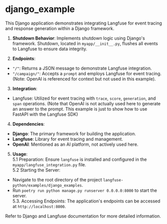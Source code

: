# django_example

This Django application demonstrates integrating Langfuse for event tracing and response generation within a Django framework.

1. **Shutdown Behavior**: Implements shutdown logic using Django's framework. Shutdown, located in `myapp/__init__.py`, flushes all events to Langfuse to ensure data integrity.

2. **Endpoints**:
- `"/"`: Returns a JSON message to demonstrate Langfuse integration.
- `"/campaign/"`: Accepts a `prompt` and employs Langfuse for event tracing. (Note: OpenAI is referenced for context but not used in this example).

3. **Integration**:
- Langfuse: Utilized for event tracing with `trace`, `score`, `generation`, and `span` operations. (Note that OpenAI is not actually used here to generate an answer to the prompt. This example is just to show how to use FastAPI with the Langfuse SDK)

4. **Dependencies**:
- **Django**: The primary framework for building the application.
- **Langfuse**: Library for event tracing and management.
- **OpenAI**: Mentioned as an AI platform, not actively used here.

5. **Usage**:<br>
5.1 Preparation: Ensure `langfuse` is installed and configured in the `myapp/langfuse_integration.py` file.<br>
5.2 Starting the Server:<br>
- Navigate to the root directory of the project `langfuse-python/examples/django_examples`.
- Run `poetry run python manage.py runserver 0.0.0.0:8000` to start the server.<br>
5.3. Accessing Endpoints: The application's endpoints can be accessed at `http://localhost:8000`.

Refer to Django and Langfuse documentation for more detailed information.
